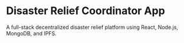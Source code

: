 # Disaster Relief Coordinator App

A full-stack decentralized disaster relief platform using React, Node.js, MongoDB, and IPFS.